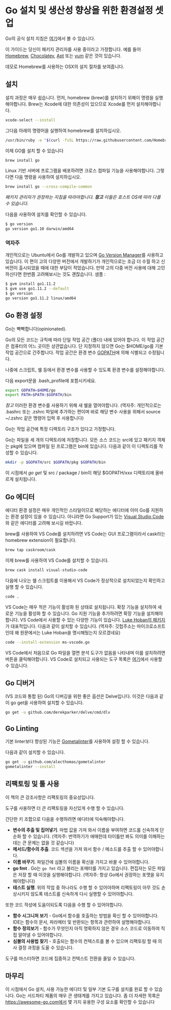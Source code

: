 # Go 설치 및 생산성 향상을 위한 환경설정 셋업

Go의 공식 설치 지침은 [여기](https://golang.org/doc/install)에서 볼 수 있습니다.

이 가이드는 당신이 패키지 관리자를 사용 중이라고 가정합니다. 예를 들어 [Homebrew](https://brew.sh), [Chocolatey](https://chocolatey.org), [Apt](https://help.ubuntu.com/community/AptGet/Howto) 또는 [yum](https://access.redhat.com/solutions/9934) 같은 것이 있습니다.

데모로 Homebrew를 사용하는 OSX의 설치 절차를 보여줍니다.

## 설치

설치 과정은 매우 쉽습니다. 먼저, homebrew (brew)를 설치하기 위해이 명령을 실행해야합니다. Brew는 Xcode에 대한 의존성이 있으므로 Xcode를 먼저 설치해야합니다.

```sh
xcode-select --install
```

그다음 아래의 명령어을 실행하여 homebrew를 설치하십시오.

```sh
/usr/bin/ruby -e "$(curl -fsSL https://raw.githubusercontent.com/Homebrew/install/master/install)"
```

이제 GO를 설치 할 수 있습니다

```sh
brew install go
```

Linux 기반 서버에 프로그램을 배포하려면 크로스 컴파일 기능을 사용해야합니다. 그렇다면 다음 명령을 사용하여 설치하십시오.

```sh
brew install go --cross-compile-common
```

*패키지 관리자가 권장하는 지침을 따라야합니다. **참고** 이들은 호스트 OS에 따라 다를 수 있습니다*.

다음을 사용하여 설치를 확인할 수 있습니다.

```sh
$ go version
go version go1.10 darwin/amd64
```
### 역자주
개인적으로는 Ubuntu에서 Go를 개발하고 있으며 [Go Version Manager](https://github.com/moovweb/gvm)를 사용하고 있습니다.
이 편이 고의 다양한 버전에서 개발하기가 개인적으로는 조금 더 수월 하고 신 버전이 출시되었을 때에 대한 부담이 적었습니다.
만약 고의 다중 버전 사용에 대해 고민하신다면 한번쯤 고려해보시는 것도 괜찮습니다.
샘플 :
```sh
$ gvm install go1.11.2
$ gvm use go1.11.2 --default
$ go version
go version go1.11.2 linux/amd64
```

## Go 환경 설정

Go는 빡빡합니다(opinionated).

Go의 모든 코드는 규칙에 따라 단일 작업 공간 (폴더) 내에 있어야 합니다. 이 작업 공간은 컴퓨터의 어느 곳이든 상관없습니다. 단 지정하지 않으면 Go는 $HOME/go를 기본 작업 공간으로 간주합니다. 작업 공간은 환경 변수 [GOPATH](https://golang.org/cmd/go/#hdr-GOPATH_environment_variable)에 의해 식별되고 수정됩니다.

나중에 스크립트, 쉘 등에서 환경 변수를 사용할 수 있도록 환경 변수를 설정해야합니다.

다음 export문을 .bash_profile에 포함시키세요.

```sh
export GOPATH=$HOME/go
export PATH=$PATH:$GOPATH/bin
```

*참고* 이러한 환경 변수를 사용하기 위해 새 쉘을 열어야합니다. (역자주: 개인적으로는 .bashrc 또는 .zshrc 파일에 추가하는 편이며 바로 해당 변수 사용을 위해서 source ~/.zshrc 같은 명령어 입력 후 사용합니다)

Go는 작업 공간에 특정 디렉토리 구조가 있다고 가정합니다.

Go는 파일을 세 개의 디렉토리에 저장합니다. 모든 소스 코드는 src에 있고 패키지 객체는 pkg에 있으며 컴파일 된 프로그램은 bin에 있습니다. 다음과 같이 이 디렉토리를 작성할 수 있습니다.

```sh
mkdir -p $GOPATH/src $GOPATH/pkg $GOPATH/bin
```

이 시점에서 _go get_ 및 src / package / bin이 해당 $GOPATH/xxx 디렉토리에 올바르게 설치됩니다.

## Go 에디터

에디터 환경 설정은 매우 개인적인 스타일이므로 해당하는 에디터에 이미 Go를 지원하는 환경 설정이 있을 수 있습니다. 아니라면 Go Support가 있는 [Visual Studio Code](https://code.visualstudio.com)와 같은 에디터를 고려해 보시길 바랍니다.

brew를 사용하여 VS Code를 설치하려면 VS Code는 GUI 프로그램이라서 cask라는 homebrew extension이 필요합니다.

```sh
brew tap caskroom/cask
```

이제 brew를 사용하여 VS Code를 설치할 수 있습니다.

```sh
brew cask install visual-studio-code
```

다음에 나오는 쉘 스크립트를 이용해서 VS Code가 정상적으로 설치되었는지 확인하고 실행 할 수 있습니다.

```sh
code .
```

VS Code는 매우 적은 기능이 활성화 된 상태로 설치됩니다. 확장 기능을 설치하여 새로운 기능을 활성화 할 수 있습니다. Go 지원 기능을 추가하려면 확장 기능을 설치해야합니다. VS Code에서 사용할 수 있는 다양한 기능이 있습니다. [Luke Hoban의 패키지](https://github.com/Microsoft/vscode-go)가 대표적입니다. 다음과 같이 설치할 수 있습니다. (역자주: 깃헙주소는 마이크로소프트 인데 왜 원문에서는 Luke Hoban을 명시해뒀는지 모르겠네요)

```sh
code --install-extension ms-vscode.go
```

VS Code에서 처음으로 Go 파일을 열면 분석 도구가 없음을 나타내며 이를 설치하려면 버튼을 클릭해야합니다. VS Code로 설치되고 사용되는 도구 목록은 [여기](https://github.com/Microsoft/vscode-go/wiki/Go-tools-that-the-Go-extension-depends-on)에서 사용할 수 있습니다.

## Go 디버거

(VS 코드와 통합 된) Go의 디버깅을 위한 좋은 옵션은 Delve입니다. 이것은 다음과 같이 go get을 사용하여 설치할 수 있습니다.

```sh
go get -u github.com/derekparker/delve/cmd/dlv
```

## Go Linting

기본 linter보다 향상된 기능은 [Gometalinter](https://github.com/alecthomas/gometalinter)를 사용하여 설정 할 수 있습니다.

다음과 같이 설치할 수 있습니다.

```sh
go get -u github.com/alecthomas/gometalinter
gometalinter --install
```

## 리팩토링 및 툴 사용

이 책의 큰 강조사항은 리팩토링의 중요성입니다.

도구를 사용하면 더 큰 리팩토링을 자신있게 수행 할 수 있습니다.

간단한 키 조합으로 다음을 수행하려면 에디터에 익숙해야합니다.

- **변수의 추출 및 집어넣기**. 마법 값을 가져 와서 이름을 부여하면 코드를 신속하게 단순화 할 수 있습니다. (역자주: 번역하기가 애매한데 타이틀만 봐도 의미를 이해하는데는 큰 문제는 없을 것 같습니다)
- **메서드/함수의 추출**. 코드 섹션을 가져 와서 함수 / 메소드를 추출 할 수 있어야합니다.
- **이름 바꾸기**. 파일간에 심볼의 이름을 확신을 가지고 바꿀 수 있어야합니다.
- **go fmt** . Go는 `go fmt` 라고 불리는 포매터를 가지고 있습니다. 편집자는 모든 파일은 저장 할 때 이것을 실행해야합니다. (역자주: 항상 Go에서 권장하는 포맷을 유지해야합니다)
- **테스트 실행**. 위의 작업 중 하나라도 수행 할 수 있어야하며 리팩토링이 아무 것도 손상시키지 않도록 테스트를 신속하게 다시 실행할 수 있어야합니다.

또한 코드 작성에 도움이되도록 다음을 수행 할 수 있어야합니다.

- **함수 시그니처 보기** - Go에서 함수를 호출하는 방법을 확신 할 수 있어야합니다. IDE는 함수의 문서, 파라메터 및 반환되는 항목과 관련하여 설명해야합니다.
- **함수 정의보기** - 함수가 무엇인지 아직 명확하지 않은 경우 소스 코드로 이동하여 직접 알아낼 수 있어야합니다.
- **심볼의 사용법 찾기** - 호출되는 함수의 컨텍스트를 볼 수 있으며 리팩토링 할 때 의사 결정 과정을 도울 수 있습니다.

도구를 마스터하면 코드에 집중하고 컨텍스트 전환을 줄일 수 있습니다.

## 마무리

이 시점에서 Go 설치, 사용 가능한 에디터 및 일부 기본 도구를 설치를 완료 할 수 있습니다. Go는 서드파티 제품의 매우 큰 생태계를 가지고 있습니다. 좀 더 자세한 목록은 https://awesome-go.com에서 몇 가지 유용한 구성 요소를 확인할 수 있습니다
